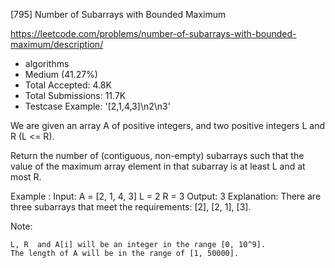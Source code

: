 [795] Number of Subarrays with Bounded Maximum  

https://leetcode.com/problems/number-of-subarrays-with-bounded-maximum/description/

* algorithms
* Medium (41.27%)
* Total Accepted:    4.8K
* Total Submissions: 11.7K
* Testcase Example:  '[2,1,4,3]\n2\n3'

We are given an array A of positive integers, and two positive integers L and R (L <= R).

Return the number of (contiguous, non-empty) subarrays such that the value of the maximum array element in that subarray is at least L and at most R.


Example :
Input: 
A = [2, 1, 4, 3]
L = 2
R = 3
Output: 3
Explanation: There are three subarrays that meet the requirements: [2], [2, 1], [3].


Note:


	L, R  and A[i] will be an integer in the range [0, 10^9].
	The length of A will be in the range of [1, 50000].


